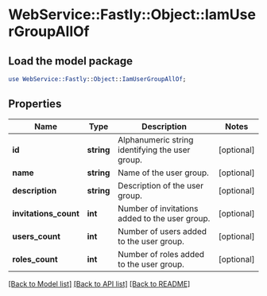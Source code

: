 # WebService::Fastly::Object::IamUserGroupAllOf

## Load the model package
```perl
use WebService::Fastly::Object::IamUserGroupAllOf;
```

## Properties
Name | Type | Description | Notes
------------ | ------------- | ------------- | -------------
**id** | **string** | Alphanumeric string identifying the user group. | [optional] 
**name** | **string** | Name of the user group. | [optional] 
**description** | **string** | Description of the user group. | [optional] 
**invitations_count** | **int** | Number of invitations added to the user group. | [optional] 
**users_count** | **int** | Number of users added to the user group. | [optional] 
**roles_count** | **int** | Number of roles added to the user group. | [optional] 

[[Back to Model list]](../README.md#documentation-for-models) [[Back to API list]](../README.md#documentation-for-api-endpoints) [[Back to README]](../README.md)


